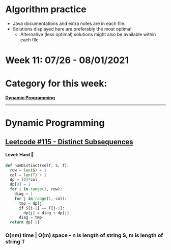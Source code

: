 # Algorithm practice

* Java documentations and extra notes are in each file.
* Solutions displayed here are preferably the most optimal
    * Alternative (less optimal) solutions might also be available within each 
    file

# Week 11: 07/26 - 08/01/2021

# Category for this week:
**[Dynamic Programming](#dynamic-programming)**<br>

---

# Dynamic Programming

## [Leetcode #115 - Distinct Subsequences](https://leetcode.com/problems/distinct-subsequences/)

#### Level: Hard 📕

```python
def numDistinct(self, S, T):
  row = len(S) + 1
  col = len(T) + 1
  dp = [0]*col
  dp[0] = 1
  for i in range(1, row):
    diag = 1
    for j in range(1, col):
      tmp = dp[j]
      if S[i-1] == T[j-1]:
        dp[j] = diag + dp[j]
      diag = tmp
  return dp[-1]
```

### O(nm) time | O(m) space - n is length of string S, m is length of string T